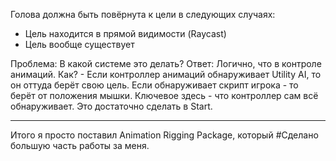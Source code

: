 
Голова должна быть повёрнута к цели в следующих случаях:
- Цель находится в прямой видимости (Raycast)
- Цель вообще существует

Проблема: В какой системе это делать?
Ответ: Логично, что в контроле анимаций.
Как? - Если контроллер анимаций обнаруживает Utility AI, то он оттуда берёт свою цель.
Если обнаруживает скрипт игрока - то берёт от положения мышки.
Ключевое здесь - что контроллер сам всё обнаруживает. Это достаточно сделать в Start.

---
Итого я просто поставил Animation Rigging Package, который #Сделано  большую часть работы за меня.